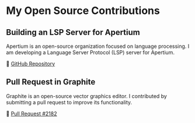 # My Open Source Contributions

## Building an LSP Server for Apertium
Apertium is an open-source organization focused on language processing. I am developing a Language Server Protocol (LSP) server for Apertium.

🔗 [GitHub Repository](https://github.com/Stargazer10101/apertium-lsp-server)

## Pull Request in Graphite
Graphite is an open-source vector graphics editor. I contributed by submitting a pull request to improve its functionality.

🔗 [Pull Request #2182](https://github.com/GraphiteEditor/Graphite/pull/2182)
